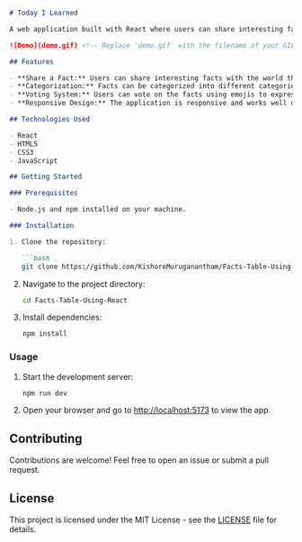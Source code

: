 ```markdown
# Today I Learned

A web application built with React where users can share interesting facts with the world.

![Demo](demo.gif) <!-- Replace 'demo.gif' with the filename of your GIF -->

## Features

- **Share a Fact:** Users can share interesting facts with the world through a simple form.
- **Categorization:** Facts can be categorized into different categories such as Technology, Science, History, Society, and Finance.
- **Voting System:** Users can vote on the facts using emojis to express their interest or reaction.
- **Responsive Design:** The application is responsive and works well on various devices and screen sizes.

## Technologies Used

- React
- HTML5
- CSS3
- JavaScript

## Getting Started

### Prerequisites

- Node.js and npm installed on your machine.

### Installation

1. Clone the repository:

   ```bash
   git clone https://github.com/KishoreMuruganantham/Facts-Table-Using-React.git
   ```

2. Navigate to the project directory:

   ```bash
   cd Facts-Table-Using-React
   ```

3. Install dependencies:

   ```bash
   npm install
   ```

### Usage

1. Start the development server:

   ```bash
   npm run dev
   ```

2. Open your browser and go to [http://localhost:5173](http://localhost:5173) to view the app.

## Contributing

Contributions are welcome! Feel free to open an issue or submit a pull request.

## License

This project is licensed under the MIT License - see the [LICENSE](LICENSE) file for details.
```
